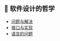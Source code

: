 
## 🌴 软件设计的哲学

- [问题与解决](./software/问题与解决.md)
- [接口与实现](./software/接口与实现.md)
- [语言的问题](./software/语言的问题.md)

<div style="height: 200px"></div>